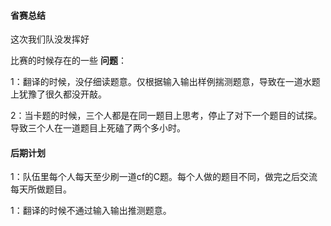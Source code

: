 #### 省赛总结
这次我们队没发挥好

比赛的时候存在的一些 **问题**：


1：翻译的时候，没仔细读题意。仅根据输入输出样例揣测题意，导致在一道水题上犹豫了很久都没开敲。

2：当卡题的时候，三个人都是在同一题目上思考，停止了对下一个题目的试探。导致三个人在一道题目上死磕了两个多小时。

#### 后期计划

1：队伍里每个人每天至少刷一道cf的C题。每个人做的题目不同，做完之后交流每天所做题目。

1：翻译的时候不通过输入输出推测题意。
